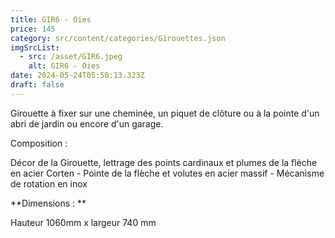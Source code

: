 ```yaml
---
title: GIR6 - Oies
price: 145
category: src/content/categories/Girouettes.json
imgSrcList:
  - src: /asset/GIR6.jpeg
    alt: GIR6 - Oies
date: 2024-05-24T05:50:13.323Z
draft: false
---
```


Girouette à fixer sur une cheminée, un piquet de clôture ou à la pointe d'un abri de jardin ou encore d'un garage. 

Composition : 

Décor de la Girouette, lettrage des points cardinaux et plumes de la flèche en acier Corten - Pointe de la flèche et volutes en acier massif - Mécanisme de rotation en inox

**Dimensions : **

Hauteur 1060mm x largeur 740 mm
